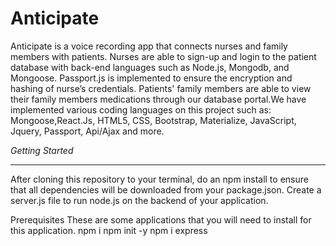 # Anticipate

Anticipate is a voice recording app that connects nurses and family members with patients. Nurses are able to sign-up and login to the patient database with back-end languages such as Node.js,  Mongodb, and Mongoose. Passport.js is implemented to ensure the encryption and hashing of nurse’s credentials. Patients' family members are able to view their family members medications through our database portal.We have implemented various coding languages on this project such as: Mongoose,React.Js, HTML5, CSS, Bootstrap, Materialize, JavaScript, Jquery, Passport, Api/Ajax and more. 

<em>Getting Started</em>
<hr> </hr>
After cloning this repository to your terminal, do an npm install to ensure that all dependencies will be downloaded from your package.json. Create a server.js file to run node.js on the backend of your application.


Prerequisites
These are some applications that you will need to install for this application.
npm i
npm init -y
npm i express

